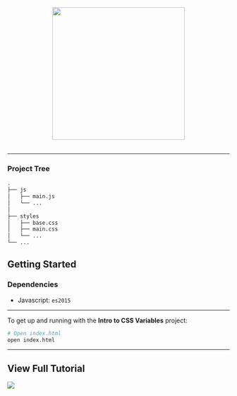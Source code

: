 <div style="text-align:center;">
  <img src="https://i.ytimg.com/vi/M1RnLI8jCDA/maxresdefault.jpg" style="height:300px;"/>
  <br>
  <br>
  <hr>
</div>

### Project Tree

```bash
.
├── js
│   ├── main.js
│   └── ...
│
├── styles
│   ├── base.css
│   ├── main.css
│   └── ...
└── ...
```

## Getting Started

### Dependencies

- Javascript: `es2015`

---

To get up and running with the **Intro to CSS Variables** project:

```bash
# Open index.html
open index.html
```

---

## View Full Tutorial

[<img src="https://www.youtube.com/yts/img/favicon_32-vflOogEID.png">](https://youtu.be/M1RnLI8jCDA)
